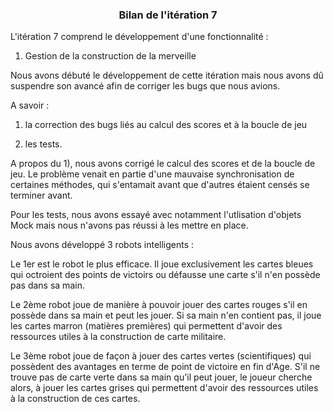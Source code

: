 <h3 align="center"> Bilan de l'itération 7 </h3>


L'itération 7 comprend le développement d'une fonctionnalité :
1) Gestion de la construction de la merveille

Nous avons débuté le développement de cette itération mais nous avons dû suspendre son avancé afin de corriger les bugs que nous avions.

A savoir :

1) la correction des bugs liés au calcul des scores et à la boucle de jeu

2) les tests.

A propos du 1), nous avons corrigé le calcul des scores et de la boucle de jeu.
Le problème venait en partie d'une mauvaise synchronisation de certaines méthodes, qui s'entamait avant que d'autres étaient censés se terminer avant.

Pour les tests, nous avons essayé avec notamment l'utlisation d'objets Mock mais nous n'avons pas réussi à les mettre en place.

Nous avons développé 3 robots intelligents : 

Le 1er est le robot le plus efficace. Il joue exclusivement les cartes bleues qui octroient des points de victoirs ou défausse une carte s'il n'en possède pas dans sa main.

Le 2ème robot joue de manière à pouvoir jouer des cartes rouges s'il en possède dans sa main et peut les jouer. Si sa main n'en contient pas, il joue les cartes marron (matières premières) qui permettent d'avoir des ressources utiles à la construction de carte militaire.

Le 3ème robot joue de façon à jouer des cartes vertes (scientifiques) qui possèdent des avantages en terme de point de victoire en fin d'Age. S'il ne trouve pas de carte verte dans sa main qu'il peut jouer, le joueur cherche alors, à jouer les cartes grises qui permettent d'avoir des ressources utiles à la construction de ces cartes.

